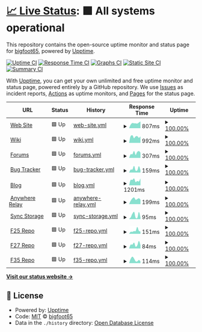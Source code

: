 # [📈 Live Status](https://bigfoot65.github.io/amahi): <!--live status--> **🟩 All systems operational**

This repository contains the open-source uptime monitor and status page for [bigfoot65](https://bigfoot65.github.io/amahi), powered by [Upptime](https://github.com/upptime/upptime).

[![Uptime CI](https://github.com/bigfoot65/amahi/workflows/Uptime%20CI/badge.svg)](https://github.com/bigfoot65/amahi/actions?query=workflow%3A%22Uptime+CI%22)
[![Response Time CI](https://github.com/bigfoot65/amahi/workflows/Response%20Time%20CI/badge.svg)](https://github.com/bigfoot65/amahi/actions?query=workflow%3A%22Response+Time+CI%22)
[![Graphs CI](https://github.com/bigfoot65/amahi/workflows/Graphs%20CI/badge.svg)](https://github.com/bigfoot65/amahi/actions?query=workflow%3A%22Graphs+CI%22)
[![Static Site CI](https://github.com/bigfoot65/amahi/workflows/Static%20Site%20CI/badge.svg)](https://github.com/bigfoot65/amahi/actions?query=workflow%3A%22Static+Site+CI%22)
[![Summary CI](https://github.com/bigfoot65/amahi/workflows/Summary%20CI/badge.svg)](https://github.com/bigfoot65/amahi/actions?query=workflow%3A%22Summary+CI%22)

With [Upptime](https://upptime.js.org), you can get your own unlimited and free uptime monitor and status page, powered entirely by a GitHub repository. We use [Issues](https://github.com/bigfoot65/amahi/issues) as incident reports, [Actions](https://github.com/bigfoot65/amahi/actions) as uptime monitors, and [Pages](https://bigfoot65.github.io/amahi) for the status page.

<!--start: status pages-->
<!-- This summary is generated by Upptime (https://github.com/upptime/upptime) -->
<!-- Do not edit this manually, your changes will be overwritten -->
<!-- prettier-ignore -->
| URL | Status | History | Response Time | Uptime |
| --- | ------ | ------- | ------------- | ------ |
| <img alt="" src="https://favicons.githubusercontent.com/www.amahi.org" height="13"> [Web Site](https://www.amahi.org) | 🟩 Up | [web-site.yml](https://github.com/bigfoot65/amahi/commits/HEAD/history/web-site.yml) | <details><summary><img alt="Response time graph" src="./graphs/web-site/response-time-week.png" height="20"> 807ms</summary><br><a href="https://bigfoot65.github.io/amahi/history/web-site"><img alt="Response time 722" src="https://img.shields.io/endpoint?url=https%3A%2F%2Fraw.githubusercontent.com%2Fbigfoot65%2Famahi%2FHEAD%2Fapi%2Fweb-site%2Fresponse-time.json"></a><br><a href="https://bigfoot65.github.io/amahi/history/web-site"><img alt="24-hour response time 680" src="https://img.shields.io/endpoint?url=https%3A%2F%2Fraw.githubusercontent.com%2Fbigfoot65%2Famahi%2FHEAD%2Fapi%2Fweb-site%2Fresponse-time-day.json"></a><br><a href="https://bigfoot65.github.io/amahi/history/web-site"><img alt="7-day response time 807" src="https://img.shields.io/endpoint?url=https%3A%2F%2Fraw.githubusercontent.com%2Fbigfoot65%2Famahi%2FHEAD%2Fapi%2Fweb-site%2Fresponse-time-week.json"></a><br><a href="https://bigfoot65.github.io/amahi/history/web-site"><img alt="30-day response time 738" src="https://img.shields.io/endpoint?url=https%3A%2F%2Fraw.githubusercontent.com%2Fbigfoot65%2Famahi%2FHEAD%2Fapi%2Fweb-site%2Fresponse-time-month.json"></a><br><a href="https://bigfoot65.github.io/amahi/history/web-site"><img alt="1-year response time 722" src="https://img.shields.io/endpoint?url=https%3A%2F%2Fraw.githubusercontent.com%2Fbigfoot65%2Famahi%2FHEAD%2Fapi%2Fweb-site%2Fresponse-time-year.json"></a></details> | <details><summary><a href="https://bigfoot65.github.io/amahi/history/web-site">100.00%</a></summary><a href="https://bigfoot65.github.io/amahi/history/web-site"><img alt="All-time uptime 99.77%" src="https://img.shields.io/endpoint?url=https%3A%2F%2Fraw.githubusercontent.com%2Fbigfoot65%2Famahi%2FHEAD%2Fapi%2Fweb-site%2Fuptime.json"></a><br><a href="https://bigfoot65.github.io/amahi/history/web-site"><img alt="24-hour uptime 100.00%" src="https://img.shields.io/endpoint?url=https%3A%2F%2Fraw.githubusercontent.com%2Fbigfoot65%2Famahi%2FHEAD%2Fapi%2Fweb-site%2Fuptime-day.json"></a><br><a href="https://bigfoot65.github.io/amahi/history/web-site"><img alt="7-day uptime 100.00%" src="https://img.shields.io/endpoint?url=https%3A%2F%2Fraw.githubusercontent.com%2Fbigfoot65%2Famahi%2FHEAD%2Fapi%2Fweb-site%2Fuptime-week.json"></a><br><a href="https://bigfoot65.github.io/amahi/history/web-site"><img alt="30-day uptime 99.94%" src="https://img.shields.io/endpoint?url=https%3A%2F%2Fraw.githubusercontent.com%2Fbigfoot65%2Famahi%2FHEAD%2Fapi%2Fweb-site%2Fuptime-month.json"></a><br><a href="https://bigfoot65.github.io/amahi/history/web-site"><img alt="1-year uptime 99.77%" src="https://img.shields.io/endpoint?url=https%3A%2F%2Fraw.githubusercontent.com%2Fbigfoot65%2Famahi%2FHEAD%2Fapi%2Fweb-site%2Fuptime-year.json"></a></details>
| <img alt="" src="https://favicons.githubusercontent.com/wiki.amahi.org" height="13"> [Wiki](https://wiki.amahi.org) | 🟩 Up | [wiki.yml](https://github.com/bigfoot65/amahi/commits/HEAD/history/wiki.yml) | <details><summary><img alt="Response time graph" src="./graphs/wiki/response-time-week.png" height="20"> 992ms</summary><br><a href="https://bigfoot65.github.io/amahi/history/wiki"><img alt="Response time 937" src="https://img.shields.io/endpoint?url=https%3A%2F%2Fraw.githubusercontent.com%2Fbigfoot65%2Famahi%2FHEAD%2Fapi%2Fwiki%2Fresponse-time.json"></a><br><a href="https://bigfoot65.github.io/amahi/history/wiki"><img alt="24-hour response time 1176" src="https://img.shields.io/endpoint?url=https%3A%2F%2Fraw.githubusercontent.com%2Fbigfoot65%2Famahi%2FHEAD%2Fapi%2Fwiki%2Fresponse-time-day.json"></a><br><a href="https://bigfoot65.github.io/amahi/history/wiki"><img alt="7-day response time 992" src="https://img.shields.io/endpoint?url=https%3A%2F%2Fraw.githubusercontent.com%2Fbigfoot65%2Famahi%2FHEAD%2Fapi%2Fwiki%2Fresponse-time-week.json"></a><br><a href="https://bigfoot65.github.io/amahi/history/wiki"><img alt="30-day response time 954" src="https://img.shields.io/endpoint?url=https%3A%2F%2Fraw.githubusercontent.com%2Fbigfoot65%2Famahi%2FHEAD%2Fapi%2Fwiki%2Fresponse-time-month.json"></a><br><a href="https://bigfoot65.github.io/amahi/history/wiki"><img alt="1-year response time 937" src="https://img.shields.io/endpoint?url=https%3A%2F%2Fraw.githubusercontent.com%2Fbigfoot65%2Famahi%2FHEAD%2Fapi%2Fwiki%2Fresponse-time-year.json"></a></details> | <details><summary><a href="https://bigfoot65.github.io/amahi/history/wiki">100.00%</a></summary><a href="https://bigfoot65.github.io/amahi/history/wiki"><img alt="All-time uptime 99.92%" src="https://img.shields.io/endpoint?url=https%3A%2F%2Fraw.githubusercontent.com%2Fbigfoot65%2Famahi%2FHEAD%2Fapi%2Fwiki%2Fuptime.json"></a><br><a href="https://bigfoot65.github.io/amahi/history/wiki"><img alt="24-hour uptime 100.00%" src="https://img.shields.io/endpoint?url=https%3A%2F%2Fraw.githubusercontent.com%2Fbigfoot65%2Famahi%2FHEAD%2Fapi%2Fwiki%2Fuptime-day.json"></a><br><a href="https://bigfoot65.github.io/amahi/history/wiki"><img alt="7-day uptime 100.00%" src="https://img.shields.io/endpoint?url=https%3A%2F%2Fraw.githubusercontent.com%2Fbigfoot65%2Famahi%2FHEAD%2Fapi%2Fwiki%2Fuptime-week.json"></a><br><a href="https://bigfoot65.github.io/amahi/history/wiki"><img alt="30-day uptime 100.00%" src="https://img.shields.io/endpoint?url=https%3A%2F%2Fraw.githubusercontent.com%2Fbigfoot65%2Famahi%2FHEAD%2Fapi%2Fwiki%2Fuptime-month.json"></a><br><a href="https://bigfoot65.github.io/amahi/history/wiki"><img alt="1-year uptime 99.92%" src="https://img.shields.io/endpoint?url=https%3A%2F%2Fraw.githubusercontent.com%2Fbigfoot65%2Famahi%2FHEAD%2Fapi%2Fwiki%2Fuptime-year.json"></a></details>
| <img alt="" src="https://favicons.githubusercontent.com/forums.amahi.org" height="13"> [Forums](https://forums.amahi.org) | 🟩 Up | [forums.yml](https://github.com/bigfoot65/amahi/commits/HEAD/history/forums.yml) | <details><summary><img alt="Response time graph" src="./graphs/forums/response-time-week.png" height="20"> 307ms</summary><br><a href="https://bigfoot65.github.io/amahi/history/forums"><img alt="Response time 274" src="https://img.shields.io/endpoint?url=https%3A%2F%2Fraw.githubusercontent.com%2Fbigfoot65%2Famahi%2FHEAD%2Fapi%2Fforums%2Fresponse-time.json"></a><br><a href="https://bigfoot65.github.io/amahi/history/forums"><img alt="24-hour response time 309" src="https://img.shields.io/endpoint?url=https%3A%2F%2Fraw.githubusercontent.com%2Fbigfoot65%2Famahi%2FHEAD%2Fapi%2Fforums%2Fresponse-time-day.json"></a><br><a href="https://bigfoot65.github.io/amahi/history/forums"><img alt="7-day response time 307" src="https://img.shields.io/endpoint?url=https%3A%2F%2Fraw.githubusercontent.com%2Fbigfoot65%2Famahi%2FHEAD%2Fapi%2Fforums%2Fresponse-time-week.json"></a><br><a href="https://bigfoot65.github.io/amahi/history/forums"><img alt="30-day response time 290" src="https://img.shields.io/endpoint?url=https%3A%2F%2Fraw.githubusercontent.com%2Fbigfoot65%2Famahi%2FHEAD%2Fapi%2Fforums%2Fresponse-time-month.json"></a><br><a href="https://bigfoot65.github.io/amahi/history/forums"><img alt="1-year response time 274" src="https://img.shields.io/endpoint?url=https%3A%2F%2Fraw.githubusercontent.com%2Fbigfoot65%2Famahi%2FHEAD%2Fapi%2Fforums%2Fresponse-time-year.json"></a></details> | <details><summary><a href="https://bigfoot65.github.io/amahi/history/forums">100.00%</a></summary><a href="https://bigfoot65.github.io/amahi/history/forums"><img alt="All-time uptime 99.75%" src="https://img.shields.io/endpoint?url=https%3A%2F%2Fraw.githubusercontent.com%2Fbigfoot65%2Famahi%2FHEAD%2Fapi%2Fforums%2Fuptime.json"></a><br><a href="https://bigfoot65.github.io/amahi/history/forums"><img alt="24-hour uptime 100.00%" src="https://img.shields.io/endpoint?url=https%3A%2F%2Fraw.githubusercontent.com%2Fbigfoot65%2Famahi%2FHEAD%2Fapi%2Fforums%2Fuptime-day.json"></a><br><a href="https://bigfoot65.github.io/amahi/history/forums"><img alt="7-day uptime 100.00%" src="https://img.shields.io/endpoint?url=https%3A%2F%2Fraw.githubusercontent.com%2Fbigfoot65%2Famahi%2FHEAD%2Fapi%2Fforums%2Fuptime-week.json"></a><br><a href="https://bigfoot65.github.io/amahi/history/forums"><img alt="30-day uptime 99.88%" src="https://img.shields.io/endpoint?url=https%3A%2F%2Fraw.githubusercontent.com%2Fbigfoot65%2Famahi%2FHEAD%2Fapi%2Fforums%2Fuptime-month.json"></a><br><a href="https://bigfoot65.github.io/amahi/history/forums"><img alt="1-year uptime 99.75%" src="https://img.shields.io/endpoint?url=https%3A%2F%2Fraw.githubusercontent.com%2Fbigfoot65%2Famahi%2FHEAD%2Fapi%2Fforums%2Fuptime-year.json"></a></details>
| <img alt="" src="https://favicons.githubusercontent.com/bugs.amahi.org" height="13"> [Bug Tracker](https://bugs.amahi.org) | 🟩 Up | [bug-tracker.yml](https://github.com/bigfoot65/amahi/commits/HEAD/history/bug-tracker.yml) | <details><summary><img alt="Response time graph" src="./graphs/bug-tracker/response-time-week.png" height="20"> 159ms</summary><br><a href="https://bigfoot65.github.io/amahi/history/bug-tracker"><img alt="Response time 194" src="https://img.shields.io/endpoint?url=https%3A%2F%2Fraw.githubusercontent.com%2Fbigfoot65%2Famahi%2FHEAD%2Fapi%2Fbug-tracker%2Fresponse-time.json"></a><br><a href="https://bigfoot65.github.io/amahi/history/bug-tracker"><img alt="24-hour response time 252" src="https://img.shields.io/endpoint?url=https%3A%2F%2Fraw.githubusercontent.com%2Fbigfoot65%2Famahi%2FHEAD%2Fapi%2Fbug-tracker%2Fresponse-time-day.json"></a><br><a href="https://bigfoot65.github.io/amahi/history/bug-tracker"><img alt="7-day response time 159" src="https://img.shields.io/endpoint?url=https%3A%2F%2Fraw.githubusercontent.com%2Fbigfoot65%2Famahi%2FHEAD%2Fapi%2Fbug-tracker%2Fresponse-time-week.json"></a><br><a href="https://bigfoot65.github.io/amahi/history/bug-tracker"><img alt="30-day response time 173" src="https://img.shields.io/endpoint?url=https%3A%2F%2Fraw.githubusercontent.com%2Fbigfoot65%2Famahi%2FHEAD%2Fapi%2Fbug-tracker%2Fresponse-time-month.json"></a><br><a href="https://bigfoot65.github.io/amahi/history/bug-tracker"><img alt="1-year response time 194" src="https://img.shields.io/endpoint?url=https%3A%2F%2Fraw.githubusercontent.com%2Fbigfoot65%2Famahi%2FHEAD%2Fapi%2Fbug-tracker%2Fresponse-time-year.json"></a></details> | <details><summary><a href="https://bigfoot65.github.io/amahi/history/bug-tracker">100.00%</a></summary><a href="https://bigfoot65.github.io/amahi/history/bug-tracker"><img alt="All-time uptime 99.79%" src="https://img.shields.io/endpoint?url=https%3A%2F%2Fraw.githubusercontent.com%2Fbigfoot65%2Famahi%2FHEAD%2Fapi%2Fbug-tracker%2Fuptime.json"></a><br><a href="https://bigfoot65.github.io/amahi/history/bug-tracker"><img alt="24-hour uptime 100.00%" src="https://img.shields.io/endpoint?url=https%3A%2F%2Fraw.githubusercontent.com%2Fbigfoot65%2Famahi%2FHEAD%2Fapi%2Fbug-tracker%2Fuptime-day.json"></a><br><a href="https://bigfoot65.github.io/amahi/history/bug-tracker"><img alt="7-day uptime 100.00%" src="https://img.shields.io/endpoint?url=https%3A%2F%2Fraw.githubusercontent.com%2Fbigfoot65%2Famahi%2FHEAD%2Fapi%2Fbug-tracker%2Fuptime-week.json"></a><br><a href="https://bigfoot65.github.io/amahi/history/bug-tracker"><img alt="30-day uptime 99.88%" src="https://img.shields.io/endpoint?url=https%3A%2F%2Fraw.githubusercontent.com%2Fbigfoot65%2Famahi%2FHEAD%2Fapi%2Fbug-tracker%2Fuptime-month.json"></a><br><a href="https://bigfoot65.github.io/amahi/history/bug-tracker"><img alt="1-year uptime 99.79%" src="https://img.shields.io/endpoint?url=https%3A%2F%2Fraw.githubusercontent.com%2Fbigfoot65%2Famahi%2FHEAD%2Fapi%2Fbug-tracker%2Fuptime-year.json"></a></details>
| <img alt="" src="https://favicons.githubusercontent.com/blog.amahi.org" height="13"> [Blog](https://blog.amahi.org) | 🟩 Up | [blog.yml](https://github.com/bigfoot65/amahi/commits/HEAD/history/blog.yml) | <details><summary><img alt="Response time graph" src="./graphs/blog/response-time-week.png" height="20"> 1201ms</summary><br><a href="https://bigfoot65.github.io/amahi/history/blog"><img alt="Response time 991" src="https://img.shields.io/endpoint?url=https%3A%2F%2Fraw.githubusercontent.com%2Fbigfoot65%2Famahi%2FHEAD%2Fapi%2Fblog%2Fresponse-time.json"></a><br><a href="https://bigfoot65.github.io/amahi/history/blog"><img alt="24-hour response time 1260" src="https://img.shields.io/endpoint?url=https%3A%2F%2Fraw.githubusercontent.com%2Fbigfoot65%2Famahi%2FHEAD%2Fapi%2Fblog%2Fresponse-time-day.json"></a><br><a href="https://bigfoot65.github.io/amahi/history/blog"><img alt="7-day response time 1201" src="https://img.shields.io/endpoint?url=https%3A%2F%2Fraw.githubusercontent.com%2Fbigfoot65%2Famahi%2FHEAD%2Fapi%2Fblog%2Fresponse-time-week.json"></a><br><a href="https://bigfoot65.github.io/amahi/history/blog"><img alt="30-day response time 959" src="https://img.shields.io/endpoint?url=https%3A%2F%2Fraw.githubusercontent.com%2Fbigfoot65%2Famahi%2FHEAD%2Fapi%2Fblog%2Fresponse-time-month.json"></a><br><a href="https://bigfoot65.github.io/amahi/history/blog"><img alt="1-year response time 991" src="https://img.shields.io/endpoint?url=https%3A%2F%2Fraw.githubusercontent.com%2Fbigfoot65%2Famahi%2FHEAD%2Fapi%2Fblog%2Fresponse-time-year.json"></a></details> | <details><summary><a href="https://bigfoot65.github.io/amahi/history/blog">100.00%</a></summary><a href="https://bigfoot65.github.io/amahi/history/blog"><img alt="All-time uptime 99.92%" src="https://img.shields.io/endpoint?url=https%3A%2F%2Fraw.githubusercontent.com%2Fbigfoot65%2Famahi%2FHEAD%2Fapi%2Fblog%2Fuptime.json"></a><br><a href="https://bigfoot65.github.io/amahi/history/blog"><img alt="24-hour uptime 100.00%" src="https://img.shields.io/endpoint?url=https%3A%2F%2Fraw.githubusercontent.com%2Fbigfoot65%2Famahi%2FHEAD%2Fapi%2Fblog%2Fuptime-day.json"></a><br><a href="https://bigfoot65.github.io/amahi/history/blog"><img alt="7-day uptime 100.00%" src="https://img.shields.io/endpoint?url=https%3A%2F%2Fraw.githubusercontent.com%2Fbigfoot65%2Famahi%2FHEAD%2Fapi%2Fblog%2Fuptime-week.json"></a><br><a href="https://bigfoot65.github.io/amahi/history/blog"><img alt="30-day uptime 100.00%" src="https://img.shields.io/endpoint?url=https%3A%2F%2Fraw.githubusercontent.com%2Fbigfoot65%2Famahi%2FHEAD%2Fapi%2Fblog%2Fuptime-month.json"></a><br><a href="https://bigfoot65.github.io/amahi/history/blog"><img alt="1-year uptime 99.92%" src="https://img.shields.io/endpoint?url=https%3A%2F%2Fraw.githubusercontent.com%2Fbigfoot65%2Famahi%2FHEAD%2Fapi%2Fblog%2Fuptime-year.json"></a></details>
| <img alt="" src="https://favicons.githubusercontent.com/pfe.amahi.org" height="13"> [Anywhere Relay](https://pfe.amahi.org/debug) | 🟩 Up | [anywhere-relay.yml](https://github.com/bigfoot65/amahi/commits/HEAD/history/anywhere-relay.yml) | <details><summary><img alt="Response time graph" src="./graphs/anywhere-relay/response-time-week.png" height="20"> 199ms</summary><br><a href="https://bigfoot65.github.io/amahi/history/anywhere-relay"><img alt="Response time 205" src="https://img.shields.io/endpoint?url=https%3A%2F%2Fraw.githubusercontent.com%2Fbigfoot65%2Famahi%2FHEAD%2Fapi%2Fanywhere-relay%2Fresponse-time.json"></a><br><a href="https://bigfoot65.github.io/amahi/history/anywhere-relay"><img alt="24-hour response time 136" src="https://img.shields.io/endpoint?url=https%3A%2F%2Fraw.githubusercontent.com%2Fbigfoot65%2Famahi%2FHEAD%2Fapi%2Fanywhere-relay%2Fresponse-time-day.json"></a><br><a href="https://bigfoot65.github.io/amahi/history/anywhere-relay"><img alt="7-day response time 199" src="https://img.shields.io/endpoint?url=https%3A%2F%2Fraw.githubusercontent.com%2Fbigfoot65%2Famahi%2FHEAD%2Fapi%2Fanywhere-relay%2Fresponse-time-week.json"></a><br><a href="https://bigfoot65.github.io/amahi/history/anywhere-relay"><img alt="30-day response time 217" src="https://img.shields.io/endpoint?url=https%3A%2F%2Fraw.githubusercontent.com%2Fbigfoot65%2Famahi%2FHEAD%2Fapi%2Fanywhere-relay%2Fresponse-time-month.json"></a><br><a href="https://bigfoot65.github.io/amahi/history/anywhere-relay"><img alt="1-year response time 205" src="https://img.shields.io/endpoint?url=https%3A%2F%2Fraw.githubusercontent.com%2Fbigfoot65%2Famahi%2FHEAD%2Fapi%2Fanywhere-relay%2Fresponse-time-year.json"></a></details> | <details><summary><a href="https://bigfoot65.github.io/amahi/history/anywhere-relay">100.00%</a></summary><a href="https://bigfoot65.github.io/amahi/history/anywhere-relay"><img alt="All-time uptime 81.21%" src="https://img.shields.io/endpoint?url=https%3A%2F%2Fraw.githubusercontent.com%2Fbigfoot65%2Famahi%2FHEAD%2Fapi%2Fanywhere-relay%2Fuptime.json"></a><br><a href="https://bigfoot65.github.io/amahi/history/anywhere-relay"><img alt="24-hour uptime 100.00%" src="https://img.shields.io/endpoint?url=https%3A%2F%2Fraw.githubusercontent.com%2Fbigfoot65%2Famahi%2FHEAD%2Fapi%2Fanywhere-relay%2Fuptime-day.json"></a><br><a href="https://bigfoot65.github.io/amahi/history/anywhere-relay"><img alt="7-day uptime 100.00%" src="https://img.shields.io/endpoint?url=https%3A%2F%2Fraw.githubusercontent.com%2Fbigfoot65%2Famahi%2FHEAD%2Fapi%2Fanywhere-relay%2Fuptime-week.json"></a><br><a href="https://bigfoot65.github.io/amahi/history/anywhere-relay"><img alt="30-day uptime 100.00%" src="https://img.shields.io/endpoint?url=https%3A%2F%2Fraw.githubusercontent.com%2Fbigfoot65%2Famahi%2FHEAD%2Fapi%2Fanywhere-relay%2Fuptime-month.json"></a><br><a href="https://bigfoot65.github.io/amahi/history/anywhere-relay"><img alt="1-year uptime 81.21%" src="https://img.shields.io/endpoint?url=https%3A%2F%2Fraw.githubusercontent.com%2Fbigfoot65%2Famahi%2FHEAD%2Fapi%2Fanywhere-relay%2Fuptime-year.json"></a></details>
| <img alt="" src="https://favicons.githubusercontent.com/cpg.amahi.me" height="13"> [Sync Storage](http://cpg.amahi.me/Public/isthisworking.txt) | 🟩 Up | [sync-storage.yml](https://github.com/bigfoot65/amahi/commits/HEAD/history/sync-storage.yml) | <details><summary><img alt="Response time graph" src="./graphs/sync-storage/response-time-week.png" height="20"> 95ms</summary><br><a href="https://bigfoot65.github.io/amahi/history/sync-storage"><img alt="Response time 108" src="https://img.shields.io/endpoint?url=https%3A%2F%2Fraw.githubusercontent.com%2Fbigfoot65%2Famahi%2FHEAD%2Fapi%2Fsync-storage%2Fresponse-time.json"></a><br><a href="https://bigfoot65.github.io/amahi/history/sync-storage"><img alt="24-hour response time 43" src="https://img.shields.io/endpoint?url=https%3A%2F%2Fraw.githubusercontent.com%2Fbigfoot65%2Famahi%2FHEAD%2Fapi%2Fsync-storage%2Fresponse-time-day.json"></a><br><a href="https://bigfoot65.github.io/amahi/history/sync-storage"><img alt="7-day response time 95" src="https://img.shields.io/endpoint?url=https%3A%2F%2Fraw.githubusercontent.com%2Fbigfoot65%2Famahi%2FHEAD%2Fapi%2Fsync-storage%2Fresponse-time-week.json"></a><br><a href="https://bigfoot65.github.io/amahi/history/sync-storage"><img alt="30-day response time 182" src="https://img.shields.io/endpoint?url=https%3A%2F%2Fraw.githubusercontent.com%2Fbigfoot65%2Famahi%2FHEAD%2Fapi%2Fsync-storage%2Fresponse-time-month.json"></a><br><a href="https://bigfoot65.github.io/amahi/history/sync-storage"><img alt="1-year response time 108" src="https://img.shields.io/endpoint?url=https%3A%2F%2Fraw.githubusercontent.com%2Fbigfoot65%2Famahi%2FHEAD%2Fapi%2Fsync-storage%2Fresponse-time-year.json"></a></details> | <details><summary><a href="https://bigfoot65.github.io/amahi/history/sync-storage">100.00%</a></summary><a href="https://bigfoot65.github.io/amahi/history/sync-storage"><img alt="All-time uptime 99.17%" src="https://img.shields.io/endpoint?url=https%3A%2F%2Fraw.githubusercontent.com%2Fbigfoot65%2Famahi%2FHEAD%2Fapi%2Fsync-storage%2Fuptime.json"></a><br><a href="https://bigfoot65.github.io/amahi/history/sync-storage"><img alt="24-hour uptime 100.00%" src="https://img.shields.io/endpoint?url=https%3A%2F%2Fraw.githubusercontent.com%2Fbigfoot65%2Famahi%2FHEAD%2Fapi%2Fsync-storage%2Fuptime-day.json"></a><br><a href="https://bigfoot65.github.io/amahi/history/sync-storage"><img alt="7-day uptime 100.00%" src="https://img.shields.io/endpoint?url=https%3A%2F%2Fraw.githubusercontent.com%2Fbigfoot65%2Famahi%2FHEAD%2Fapi%2Fsync-storage%2Fuptime-week.json"></a><br><a href="https://bigfoot65.github.io/amahi/history/sync-storage"><img alt="30-day uptime 99.74%" src="https://img.shields.io/endpoint?url=https%3A%2F%2Fraw.githubusercontent.com%2Fbigfoot65%2Famahi%2FHEAD%2Fapi%2Fsync-storage%2Fuptime-month.json"></a><br><a href="https://bigfoot65.github.io/amahi/history/sync-storage"><img alt="1-year uptime 99.17%" src="https://img.shields.io/endpoint?url=https%3A%2F%2Fraw.githubusercontent.com%2Fbigfoot65%2Famahi%2FHEAD%2Fapi%2Fsync-storage%2Fuptime-year.json"></a></details>
| <img alt="" src="https://favicons.githubusercontent.com/f25.amahi.org" height="13"> [F25 Repo](http://f25.amahi.org) | 🟩 Up | [f25-repo.yml](https://github.com/bigfoot65/amahi/commits/HEAD/history/f25-repo.yml) | <details><summary><img alt="Response time graph" src="./graphs/f25-repo/response-time-week.png" height="20"> 151ms</summary><br><a href="https://bigfoot65.github.io/amahi/history/f25-repo"><img alt="Response time 141" src="https://img.shields.io/endpoint?url=https%3A%2F%2Fraw.githubusercontent.com%2Fbigfoot65%2Famahi%2FHEAD%2Fapi%2Ff25-repo%2Fresponse-time.json"></a><br><a href="https://bigfoot65.github.io/amahi/history/f25-repo"><img alt="24-hour response time 174" src="https://img.shields.io/endpoint?url=https%3A%2F%2Fraw.githubusercontent.com%2Fbigfoot65%2Famahi%2FHEAD%2Fapi%2Ff25-repo%2Fresponse-time-day.json"></a><br><a href="https://bigfoot65.github.io/amahi/history/f25-repo"><img alt="7-day response time 151" src="https://img.shields.io/endpoint?url=https%3A%2F%2Fraw.githubusercontent.com%2Fbigfoot65%2Famahi%2FHEAD%2Fapi%2Ff25-repo%2Fresponse-time-week.json"></a><br><a href="https://bigfoot65.github.io/amahi/history/f25-repo"><img alt="30-day response time 133" src="https://img.shields.io/endpoint?url=https%3A%2F%2Fraw.githubusercontent.com%2Fbigfoot65%2Famahi%2FHEAD%2Fapi%2Ff25-repo%2Fresponse-time-month.json"></a><br><a href="https://bigfoot65.github.io/amahi/history/f25-repo"><img alt="1-year response time 141" src="https://img.shields.io/endpoint?url=https%3A%2F%2Fraw.githubusercontent.com%2Fbigfoot65%2Famahi%2FHEAD%2Fapi%2Ff25-repo%2Fresponse-time-year.json"></a></details> | <details><summary><a href="https://bigfoot65.github.io/amahi/history/f25-repo">100.00%</a></summary><a href="https://bigfoot65.github.io/amahi/history/f25-repo"><img alt="All-time uptime 100.00%" src="https://img.shields.io/endpoint?url=https%3A%2F%2Fraw.githubusercontent.com%2Fbigfoot65%2Famahi%2FHEAD%2Fapi%2Ff25-repo%2Fuptime.json"></a><br><a href="https://bigfoot65.github.io/amahi/history/f25-repo"><img alt="24-hour uptime 100.00%" src="https://img.shields.io/endpoint?url=https%3A%2F%2Fraw.githubusercontent.com%2Fbigfoot65%2Famahi%2FHEAD%2Fapi%2Ff25-repo%2Fuptime-day.json"></a><br><a href="https://bigfoot65.github.io/amahi/history/f25-repo"><img alt="7-day uptime 100.00%" src="https://img.shields.io/endpoint?url=https%3A%2F%2Fraw.githubusercontent.com%2Fbigfoot65%2Famahi%2FHEAD%2Fapi%2Ff25-repo%2Fuptime-week.json"></a><br><a href="https://bigfoot65.github.io/amahi/history/f25-repo"><img alt="30-day uptime 100.00%" src="https://img.shields.io/endpoint?url=https%3A%2F%2Fraw.githubusercontent.com%2Fbigfoot65%2Famahi%2FHEAD%2Fapi%2Ff25-repo%2Fuptime-month.json"></a><br><a href="https://bigfoot65.github.io/amahi/history/f25-repo"><img alt="1-year uptime 100.00%" src="https://img.shields.io/endpoint?url=https%3A%2F%2Fraw.githubusercontent.com%2Fbigfoot65%2Famahi%2FHEAD%2Fapi%2Ff25-repo%2Fuptime-year.json"></a></details>
| <img alt="" src="https://favicons.githubusercontent.com/f27.amahi.org" height="13"> [F27 Repo](http://f27.amahi.org) | 🟩 Up | [f27-repo.yml](https://github.com/bigfoot65/amahi/commits/HEAD/history/f27-repo.yml) | <details><summary><img alt="Response time graph" src="./graphs/f27-repo/response-time-week.png" height="20"> 84ms</summary><br><a href="https://bigfoot65.github.io/amahi/history/f27-repo"><img alt="Response time 102" src="https://img.shields.io/endpoint?url=https%3A%2F%2Fraw.githubusercontent.com%2Fbigfoot65%2Famahi%2FHEAD%2Fapi%2Ff27-repo%2Fresponse-time.json"></a><br><a href="https://bigfoot65.github.io/amahi/history/f27-repo"><img alt="24-hour response time 66" src="https://img.shields.io/endpoint?url=https%3A%2F%2Fraw.githubusercontent.com%2Fbigfoot65%2Famahi%2FHEAD%2Fapi%2Ff27-repo%2Fresponse-time-day.json"></a><br><a href="https://bigfoot65.github.io/amahi/history/f27-repo"><img alt="7-day response time 84" src="https://img.shields.io/endpoint?url=https%3A%2F%2Fraw.githubusercontent.com%2Fbigfoot65%2Famahi%2FHEAD%2Fapi%2Ff27-repo%2Fresponse-time-week.json"></a><br><a href="https://bigfoot65.github.io/amahi/history/f27-repo"><img alt="30-day response time 88" src="https://img.shields.io/endpoint?url=https%3A%2F%2Fraw.githubusercontent.com%2Fbigfoot65%2Famahi%2FHEAD%2Fapi%2Ff27-repo%2Fresponse-time-month.json"></a><br><a href="https://bigfoot65.github.io/amahi/history/f27-repo"><img alt="1-year response time 102" src="https://img.shields.io/endpoint?url=https%3A%2F%2Fraw.githubusercontent.com%2Fbigfoot65%2Famahi%2FHEAD%2Fapi%2Ff27-repo%2Fresponse-time-year.json"></a></details> | <details><summary><a href="https://bigfoot65.github.io/amahi/history/f27-repo">100.00%</a></summary><a href="https://bigfoot65.github.io/amahi/history/f27-repo"><img alt="All-time uptime 100.00%" src="https://img.shields.io/endpoint?url=https%3A%2F%2Fraw.githubusercontent.com%2Fbigfoot65%2Famahi%2FHEAD%2Fapi%2Ff27-repo%2Fuptime.json"></a><br><a href="https://bigfoot65.github.io/amahi/history/f27-repo"><img alt="24-hour uptime 100.00%" src="https://img.shields.io/endpoint?url=https%3A%2F%2Fraw.githubusercontent.com%2Fbigfoot65%2Famahi%2FHEAD%2Fapi%2Ff27-repo%2Fuptime-day.json"></a><br><a href="https://bigfoot65.github.io/amahi/history/f27-repo"><img alt="7-day uptime 100.00%" src="https://img.shields.io/endpoint?url=https%3A%2F%2Fraw.githubusercontent.com%2Fbigfoot65%2Famahi%2FHEAD%2Fapi%2Ff27-repo%2Fuptime-week.json"></a><br><a href="https://bigfoot65.github.io/amahi/history/f27-repo"><img alt="30-day uptime 100.00%" src="https://img.shields.io/endpoint?url=https%3A%2F%2Fraw.githubusercontent.com%2Fbigfoot65%2Famahi%2FHEAD%2Fapi%2Ff27-repo%2Fuptime-month.json"></a><br><a href="https://bigfoot65.github.io/amahi/history/f27-repo"><img alt="1-year uptime 100.00%" src="https://img.shields.io/endpoint?url=https%3A%2F%2Fraw.githubusercontent.com%2Fbigfoot65%2Famahi%2FHEAD%2Fapi%2Ff27-repo%2Fuptime-year.json"></a></details>
| <img alt="" src="https://favicons.githubusercontent.com/f35.amahi.org" height="13"> [F35 Repo](http://f35.amahi.org) | 🟩 Up | [f35-repo.yml](https://github.com/bigfoot65/amahi/commits/HEAD/history/f35-repo.yml) | <details><summary><img alt="Response time graph" src="./graphs/f35-repo/response-time-week.png" height="20"> 114ms</summary><br><a href="https://bigfoot65.github.io/amahi/history/f35-repo"><img alt="Response time 104" src="https://img.shields.io/endpoint?url=https%3A%2F%2Fraw.githubusercontent.com%2Fbigfoot65%2Famahi%2FHEAD%2Fapi%2Ff35-repo%2Fresponse-time.json"></a><br><a href="https://bigfoot65.github.io/amahi/history/f35-repo"><img alt="24-hour response time 47" src="https://img.shields.io/endpoint?url=https%3A%2F%2Fraw.githubusercontent.com%2Fbigfoot65%2Famahi%2FHEAD%2Fapi%2Ff35-repo%2Fresponse-time-day.json"></a><br><a href="https://bigfoot65.github.io/amahi/history/f35-repo"><img alt="7-day response time 114" src="https://img.shields.io/endpoint?url=https%3A%2F%2Fraw.githubusercontent.com%2Fbigfoot65%2Famahi%2FHEAD%2Fapi%2Ff35-repo%2Fresponse-time-week.json"></a><br><a href="https://bigfoot65.github.io/amahi/history/f35-repo"><img alt="30-day response time 114" src="https://img.shields.io/endpoint?url=https%3A%2F%2Fraw.githubusercontent.com%2Fbigfoot65%2Famahi%2FHEAD%2Fapi%2Ff35-repo%2Fresponse-time-month.json"></a><br><a href="https://bigfoot65.github.io/amahi/history/f35-repo"><img alt="1-year response time 104" src="https://img.shields.io/endpoint?url=https%3A%2F%2Fraw.githubusercontent.com%2Fbigfoot65%2Famahi%2FHEAD%2Fapi%2Ff35-repo%2Fresponse-time-year.json"></a></details> | <details><summary><a href="https://bigfoot65.github.io/amahi/history/f35-repo">100.00%</a></summary><a href="https://bigfoot65.github.io/amahi/history/f35-repo"><img alt="All-time uptime 100.00%" src="https://img.shields.io/endpoint?url=https%3A%2F%2Fraw.githubusercontent.com%2Fbigfoot65%2Famahi%2FHEAD%2Fapi%2Ff35-repo%2Fuptime.json"></a><br><a href="https://bigfoot65.github.io/amahi/history/f35-repo"><img alt="24-hour uptime 100.00%" src="https://img.shields.io/endpoint?url=https%3A%2F%2Fraw.githubusercontent.com%2Fbigfoot65%2Famahi%2FHEAD%2Fapi%2Ff35-repo%2Fuptime-day.json"></a><br><a href="https://bigfoot65.github.io/amahi/history/f35-repo"><img alt="7-day uptime 100.00%" src="https://img.shields.io/endpoint?url=https%3A%2F%2Fraw.githubusercontent.com%2Fbigfoot65%2Famahi%2FHEAD%2Fapi%2Ff35-repo%2Fuptime-week.json"></a><br><a href="https://bigfoot65.github.io/amahi/history/f35-repo"><img alt="30-day uptime 100.00%" src="https://img.shields.io/endpoint?url=https%3A%2F%2Fraw.githubusercontent.com%2Fbigfoot65%2Famahi%2FHEAD%2Fapi%2Ff35-repo%2Fuptime-month.json"></a><br><a href="https://bigfoot65.github.io/amahi/history/f35-repo"><img alt="1-year uptime 100.00%" src="https://img.shields.io/endpoint?url=https%3A%2F%2Fraw.githubusercontent.com%2Fbigfoot65%2Famahi%2FHEAD%2Fapi%2Ff35-repo%2Fuptime-year.json"></a></details>

<!--end: status pages-->

[**Visit our status website →**](https://bigfoot65.github.io/amahi)

## 📄 License

- Powered by: [Upptime](https://github.com/upptime/upptime)
- Code: [MIT](./LICENSE) © [bigfoot65](https://bigfoot65.github.io/amahi)
- Data in the `./history` directory: [Open Database License](https://opendatacommons.org/licenses/odbl/1-0/)
